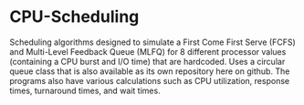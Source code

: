 # CPU-Scheduling
Scheduling algorithms designed to simulate a First Come First Serve (FCFS) and Multi-Level Feedback Queue (MLFQ) for 8 different processor values (containing a CPU burst and I/O time) that are hardcoded. Uses a circular queue class that is also available as its own repository here on github. The programs also have various calculations such as CPU utilization, response times, turnaround times, and wait times.
